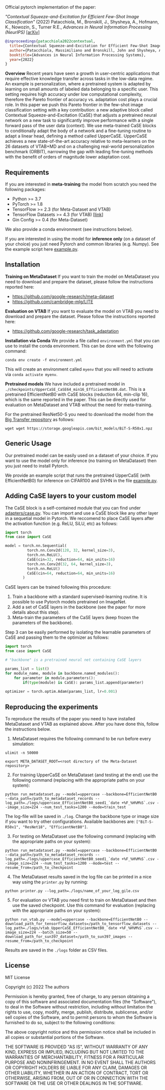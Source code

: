 Official pytorch implementation of the paper:

*"Contextual Squeeze-and-Excitation for Efficient Few-Shot Image Classification"* (2022) Patacchiola, M., Bronskill, J., Shysheya, A., Hofmann, K., Nowozin, S., Turner R.E., *Advances in Neural Information Processing (NeurIPS)* [[arXiv]](https://arxiv.org/abs/2206.09843)


```bibtex
@inproceedings{patacchiola2022contextual,
  title={Contextual Squeeze-and-Excitation for Efficient Few-Shot Image Classification},
  author={Patacchiola, Massimiliano and Bronskill, John and Shysheya, Aliaksandra and Hofmann, Katja and Nowozin, Sebastian and Turner, Richard E},
  booktitle={Advances in Neural Information Processing Systems},
  year={2022}
}
```

**Overview** Recent years have seen a growth in user-centric applications that require effective knowledge transfer across tasks in the low-data regime. An example is personalization, where a pretrained system is adapted by learning on small amounts of labeled data belonging to a specific user. This setting requires high accuracy under low computational complexity, therefore the Pareto frontier of accuracy vs. adaptation cost plays a crucial role. In this paper we push this Pareto frontier in the few-shot image classification setting with a key contribution: a new adaptive block called Contextual Squeeze-and-Excitation (CaSE) that adjusts a pretrained neural network on a new task to significantly improve performance with a single forward pass of the user data (context). We use meta-trained CaSE blocks to conditionally adapt the body of a network and a fine-tuning routine to adapt a linear head, defining a method called UpperCaSE. UpperCaSE achieves a new state-of-the-art accuracy relative to meta-learners on the 26 datasets of VTAB+MD and on a challenging real-world personalization benchmark (ORBIT), narrowing the gap with leading fine-tuning methods with the benefit of orders of magnitude lower adaptation cost.


Requirements
------------

If you are interested in **meta-training** the model from scratch you need the following packages:

- Python >= 3.7
- PyTorch >= 1.8
- TensorFlow >= 2.3 (for Meta-Dataset and VTAB)
- TensorFlow Datasets >= 4.3 (for VTAB) [[link](https://www.tensorflow.org/datasets)]
- Gin Config >= 0.4 (for Meta-Dataset)

We also provide a conda environment (see instructions below).

If you are interested in using the model for **inference only** (on a dataset of your choice) you just need Pytorch and common libraries (e.g. Numpy). See the example script here [example.py](./example.py).


Installation
-------------

**Training on MetaDataset** If you want to train the model on MetaDataset you need to download and prepare the dataset, please follow the instructions reported here:

- https://github.com/google-research/meta-dataset
- https://github.com/cambridge-mlg/LITE

**Evaluation on VTAB** If you want to evaluate the model on VTAB you need to download and prepare the dataset. Please follow the instructions reported here:

- https://github.com/google-research/task_adaptation

**Installation via Conda** We provide a file called `environment.yml` that you can use to install the conda environment. This can be done with the following command:

```
conda env create -f environment.yml
```

This will create an environment called `myenv` that you will need to activate via `conda activate myenv`.

**Pretrained models** We have included a pretrained model in `./checkpoints/UpperCaSE_CaSE64_min16_EfficientNetB0.dat`. This is a pretrained EfficientNetB0 with CaSE blocks (reduction 64, min-clip 16), which is the same reported in the paper. This can be directly used for evaluation on MetaDataset and VTAB without the need for meta-training.

For the pretrained ResNet50-S you need to download the model from the [Big Transfer repository](https://github.com/google-research/big_transfer) as follows:

```
wget wget https://storage.googleapis.com/bit_models/BiT-S-R50x1.npz
```


Generic Usage
-------------

Our pretrained model can be easily used on a dataset of your choice. If you want to use the model only for inference (no training on MetaDataset) then you just need to install Pytorch.

We provide an example script that runs the pretrained UpperCaSE (with EfficientNetB0) for inference on CIFAR100 and SVHN in the file [example.py](./example.py).


Adding CaSE layers to your custom model
----------------------------------------

The CaSE block is a self-contained module that you can find under [adapters/case.py](./adapters/case.py). You can import and use a CaSE block like any other layer in a sequetial model in Pytorch. We reccomend to place CaSE layers after the activation function (e.g. ReLU, SiLU, etc) as follows:

```python
import torch
from case import CaSE

model = torch.nn.Sequential(
          torch.nn.Conv2d(128, 32, kernel_size=3),
          torch.nn.ReLU(),
          CaSE(cin=32, reduction=64, min_units=16)
          torch.nn.Conv2d(32, 64, kernel_size=3),
          torch.nn.ReLU()
          CaSE(cin=64, reduction=64, min_units=16)
        )
```

CaSE layers can be trained following this procedure:

1. Train a backbone with a standard supervised-learning routine. It is possible to use Pytorch models pretrained on ImageNet.
2. Add a set of CaSE layers in the backbone (see the paper for more details about this step).
3. Meta-train the parameters of the CaSE layers (keep frozen the parameters of the backbone).

Step 3 can be easily performed by isolating the learnable parameters of CaSE and passing them to the optimizer as follows:

```python
import torch
from case import CaSE

# "backbone" is a pretrained neural net containing CaSE layers

params_list = list()
for module_name, module in backbone.named_modules():
    for parameter in module.parameters():
        if(type(module) is CaSE): params_list.append(parameter)
        
optimizer = torch.optim.Adam(params_list, lr=0.001)
```


Reproducing the experiments
---------------------------

To reproduce the results of the paper you need to have installed MetaDataset and VTAB as explained above. After you have done this, follow the instructions below.

1. MetaDataset requires the following command to be run before every simulation:

```
ulimit -n 50000
```

```
export META_DATASET_ROOT=<root directory of the Meta-Dataset repository>
```

2. For training UpperCaSE on MetaDataset (and testing at the end) use the following command (replacing with the appropriate paths on your system):

```
python run_metadataset.py --model=uppercase --backbone=EfficientNetB0 --data_path=/path_to_metadataset_records --log_path=./logs/uppercase_EfficientNetB0_seed1_`date +%F_%H%M%S`.csv --image_size=224 --num_test_tasks=1200 --mode=train_test
```

The log-file will be saved in `./log`. Change the backbone type or image size if you want to try other configurations. Available backbones are: `["BiT-S-R50x1", "ResNet18", "EfficientNetB0"]`.

3. For testing on MetaDataset use the following command (replacing with the appropriate paths on your system):

```
python run_metadataset.py --model=uppercase --backbone=EfficientNetB0 --data_path=/path_to_metadataset_records --log_path=./logs/uppercase_EfficientNetB0_seed1_`date +%F_%H%M%S`.csv --image_size=224 --num_test_tasks=1200 --mode=test --resume_from=/path_to_checkpoint
```

4. The MetaDataset results saved in the log file can be printed in a nice way using the `printer.py` by running: 

```
python printer.py --log_path=./logs/name_of_your_log_gile.csv
```

5. For evaluation ov VTAB you need first to train on MetaDataset and then use the saved checkpoint. Use this command for evaluation (replacing with the appropriate paths on your system):

```
python run_vtab.py --model=uppercase --backbone=EfficientNetB0 --download_path_for_tensorflow_datasets=/path_to_tensorflow_datasets --log_path=./logs/vtab_UpperCaSE_EfficientNetB0_`date +%F_%H%M%S`.csv --image_size=224 --batch_size=50 --download_path_for_sun397_dataset=/path_to_sun397_images --resume_from=/path_to_checkpoint
```

Results are saved in the `./logs` folder as CSV files.

License
-------

MIT License

Copyright (c) 2022 The authors

Permission is hereby granted, free of charge, to any person obtaining a copy of this software and associated documentation files (the "Software"), to deal in the Software without restriction, including without limitation the rights to use, copy, modify, merge, publish, distribute, sublicense, and/or sell copies of the Software, and to permit persons to whom the Software is furnished to do so, subject to the following conditions:

The above copyright notice and this permission notice shall be included in all copies or substantial portions of the Software.

THE SOFTWARE IS PROVIDED "AS IS", WITHOUT WARRANTY OF ANY KIND, EXPRESS OR IMPLIED, INCLUDING BUT NOT LIMITED TO THE WARRANTIES OF MERCHANTABILITY, FITNESS FOR A PARTICULAR PURPOSE AND NONINFRINGEMENT. IN NO EVENT SHALL THE AUTHORS OR COPYRIGHT HOLDERS BE LIABLE FOR ANY CLAIM, DAMAGES OR OTHER LIABILITY, WHETHER IN AN ACTION OF CONTRACT, TORT OR OTHERWISE, ARISING FROM, OUT OF OR IN CONNECTION WITH THE SOFTWARE OR THE USE OR OTHER DEALINGS IN THE SOFTWARE.

